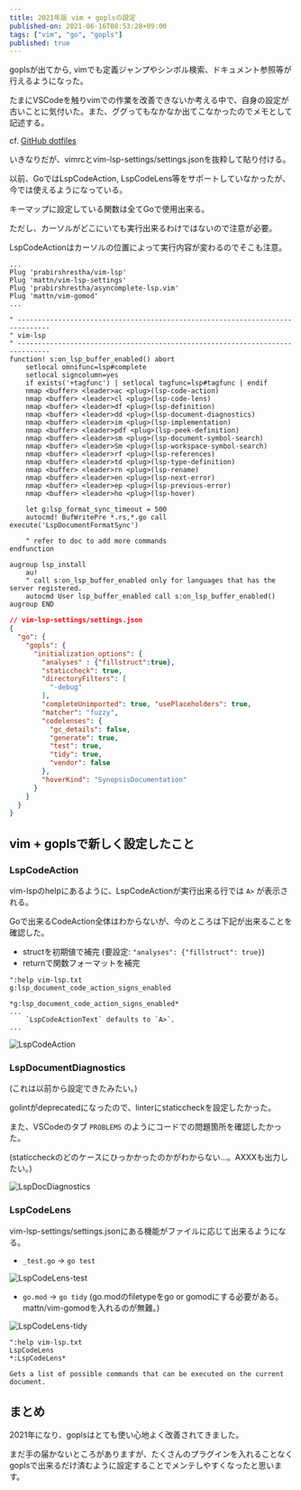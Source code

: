 ```yaml
---
title: 2021年版 vim + goplsの設定
published-on: 2021-06-16T08:53:28+09:00
tags: ["vim", "go", "gopls"]
published: true
---
```


goplsが出てから, vimでも定義ジャンプやシンボル検索、ドキュメント参照等が行えるようになった。

たまにVSCodeを触りvimでの作業を改善できないか考える中で、自身の設定が古いことに気付いた。また、ググってもなかなか出てこなかったのでメモとして記述する。

cf. [GitHub dotfiles](https://github.com/lunarxlark/dotfiles)


いきなりだが、vimrcとvim-lsp-settings/settings.jsonを抜粋して貼り付ける。

以前、GoではLspCodeAction, LspCodeLens等をサポートしていなかったが、今では使えるようになっている。

キーマップに設定している関数は全てGoで使用出来る。

ただし、カーソルがどこにいても実行出来るわけではないので注意が必要。

LspCodeActionはカーソルの位置によって実行内容が変わるのでそこも注意。

```vim
...
Plug 'prabirshrestha/vim-lsp'
Plug 'mattn/vim-lsp-settings'
Plug 'prabirshrestha/asyncomplete-lsp.vim'
Plug 'mattn/vim-gomod'
...

" ------------------------------------------------------------------------------
" vim-lsp
" ------------------------------------------------------------------------------
function! s:on_lsp_buffer_enabled() abort
    setlocal omnifunc=lsp#complete
    setlocal signcolumn=yes
    if exists('+tagfunc') | setlocal tagfunc=lsp#tagfunc | endif
    nmap <buffer> <leader>ac <plug>(lsp-code-action)
    nmap <buffer> <leader>cl <plug>(lsp-code-lens)
    nmap <buffer> <leader>df <plug>(lsp-definition)
    nmap <buffer> <leader>dd <plug>(lsp-document-diagnostics)
    nmap <buffer> <leader>im <plug>(lsp-implementation)
    nmap <buffer> <leader>pdf <plug>(lsp-peek-definition)
    nmap <buffer> <leader>sm <plug>(lsp-document-symbol-search)
    nmap <buffer> <leader>Sm <plug>(lsp-workspace-symbol-search)
    nmap <buffer> <leader>rf <plug>(lsp-references)
    nmap <buffer> <leader>td <plug>(lsp-type-definition)
    nmap <buffer> <leader>rn <plug>(lsp-rename)
    nmap <buffer> <leader>en <plug>(lsp-next-error)
    nmap <buffer> <leader>ep <plug>(lsp-previous-error)
    nmap <buffer> <leader>ho <plug>(lsp-hover)

    let g:lsp_format_sync_timeout = 500
    autocmd! BufWritePre *.rs,*.go call execute('LspDocumentFormatSync')

    " refer to doc to add more commands
endfunction

augroup lsp_install
    au!
    " call s:on_lsp_buffer_enabled only for languages that has the server registered.
    autocmd User lsp_buffer_enabled call s:on_lsp_buffer_enabled()
augroup END
```

```json
// vim-lsp-settings/settings.json
{
  "go": {
    "gopls": {
      "initialization_options": {
        "analyses" : {"fillstruct":true},
        "staticcheck": true,
        "directoryFilters": [
          "-debug"
        ],
        "completeUnimported": true, "usePlaceholders": true,
        "matcher": "fuzzy",
        "codelenses": {
          "gc_details": false,
          "generate": true,
          "test": true,
          "tidy": true,
          "vendor": false
        },
        "hoverKind": "SynopsisDocumentation"
      }
    }
  }
}
```

## vim + goplsで新しく設定したこと

### LspCodeAction

vim-lspのhelpにあるように、LspCodeActionが実行出来る行では `A>` が表示される。

Goで出来るCodeAction全体はわからないが、今のところは下記が出来ることを確認した。

- structを初期値で補完 (要設定: `"analyses": {"fillstruct": true}`)
- returnで関数フォーマットを補完


```vim
":help vim-lsp.txt
g:lsp_document_code_action_signs_enabled
                               *g:lsp_document_code_action_signs_enabled*
...
    `LspCodeActionText` defaults to `A>`.
...
```

![LspCodeAction](/images/screenshot_20210616-093637.png)


### LspDocumentDiagnostics

(これは以前から設定できたみたい。)

golintがdeprecatedになったので、linterにstaticcheckを設定したかった。

また、VSCodeのタブ `PROBLEMS` のようにコードでの問題箇所を確認したかった。

(staticcheckのどのケースにひっかかったのかがわからない...。AXXXも出力したい。)

![LspDocDiagnostics](/images/screenshot_20210616-100337.png)


### LspCodeLens

vim-lsp-settings/settings.jsonにある機能がファイルに応じて出来るようになる。

- `_test.go` -> `go test`

![LspCodeLens-test](/images/screenshot_20210616-093830.png)


- `go.mod` -> `go tidy` (go.modのfiletypeをgo or gomodにする必要がある。mattn/vim-gomodを入れるのが無難。)

![LspCodeLens-tidy](/images/screenshot_20210616-095605.png)


```vim
":help vim-lsp.txt
LspCodeLens                                                   *:LspCodeLens*

Gets a list of possible commands that can be executed on the current document.
```


## まとめ

2021年になり、goplsはとても使い心地よく改善されてきました。

まだ手の届かないところがありますが、たくさんのプラグインを入れることなくgoplsで出来るだけ済むように設定することでメンテしやすくなったと思います。
